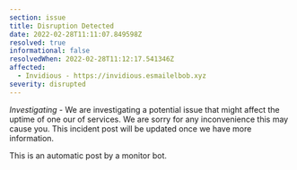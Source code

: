 ```yaml
---
section: issue
title: Disruption Detected
date: 2022-02-28T11:11:07.849598Z
resolved: true
informational: false
resolvedWhen: 2022-02-28T11:12:17.541346Z
affected:
  - Invidious - https://invidious.esmailelbob.xyz
severity: disrupted
---
```

*Investigating* - We are investigating a potential issue that might affect the uptime of one our of services. We are sorry for any inconvenience this may cause you. This incident post will be updated once we have more information.

This is an automatic post by a monitor bot.
        